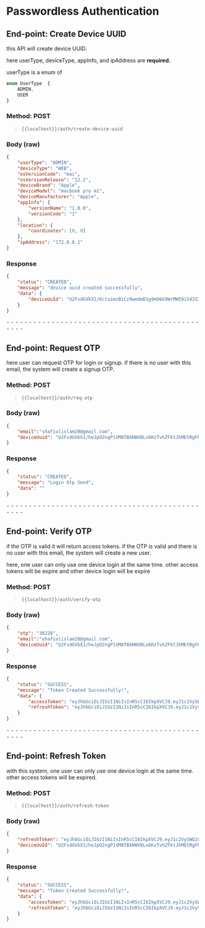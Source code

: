 # Passwordless Authentication 


## End-point: Create Device UUID
this API will create device UUID.

here userType, deviceType, appInfo, and ipAddress are **required.**

userType is a enum of

``` javascript
enum UserType  {
    ADMIN,
    USER
}

```
### Method: POST
>```
>{{localhost}}/auth/create-device-uuid
>```
### Body (**raw**)

```json
{
    "userType": "ADMIN",
    "deviceType": "WEB",
    "osVersionCode": "mac",
    "osVersionRelease": "12.2",
    "deviceBrand": "Apple",
    "deviceModel": "macbook pro m1",
    "deviceManufacturer": "Apple",
    "appInfo": {
        "versionName": "1.0.0",
        "versionCode": "1"
    },
    "location": {
        "coordinates": [0, 0]
    },
    "ipAddress": "172.0.0.1"
}
```
### Response
```json
{
    "status": "CREATED",
    "message": "device uuid created successfully",
    "data": {
        "deviceUuId": "U2FsdGVkX1/KctaimzBiCz9wmdmD1g9mO6k9WrMW59iS43Z2RHH8H10q2wU3fnLHJXwZ6TX8XK2n2g+pNLSwI/4reW1W2qaMtDhSpNwIOrHteIqS1hkO0bgillTNEroVeSgQ2jb7xZ/yUUPewX1LGd4NNINzoJCc+bJJAUsn0GMdaRZK5sVE9gOUnyBbMmfFHpWb7cEMvZ/NrYhi3e7hA7ZB25JsRLOYLCYYt3vze0E/Pza4A2viL9opB9d70wR0/DCeOv/5nW94M9ZNWvk850eWOndmDZBrBRyNed8bMRAj+8msqxHvtQJOFEV96QV0YfKKvjPShlkp+1ED1yuihVGtvmjhSSCIDlsHfJmCdlZBSakceKfZ4jAFPE0WIT1/d8y8aBmuJ88EsVlIiq0L8aci8uDGxQw+hG2dKpIv3xo="
    }
}

```


⁃ ⁃ ⁃ ⁃ ⁃ ⁃ ⁃ ⁃ ⁃ ⁃ ⁃ ⁃ ⁃ ⁃ ⁃ ⁃ ⁃ ⁃ ⁃ ⁃ ⁃ ⁃ ⁃ ⁃ ⁃ ⁃ ⁃ ⁃ ⁃ ⁃ ⁃ ⁃ ⁃ ⁃ ⁃ ⁃ ⁃ ⁃ ⁃ ⁃ ⁃ ⁃ ⁃ ⁃ ⁃ ⁃ ⁃

## End-point: Request OTP
here user can request OTP for login or signup. if there is no user with this email, the system will create a signup OTP.
### Method: POST
>```
>{{localhost}}/auth/req-otp
>```
### Body (**raw**)

```json
{
    "email":"shafiulislam20@gmail.com",
    "deviceUuid": "U2FsdGVkX1/heJpO2ngP1VM8TBXHWVBLx6KzTvhZFktJhMEtRgFKkWqCPDdXQm5KjW5KX92kypQC4c5kTD00EgwGNagvFFVNpoTMJ3Q+w3dAax13UjNQ3C+xjYUvji9MXIy22P4VttM+j4q5Ro0lTdEXrjSQjsraE+Xlahvq2kGcwoq4Jkr0wD769Vgz+04wpRurcjhK4kYw5WBqymalXGcYinYJf2fjvxbJhtIds89Z7G+S6Etkio6CVyXEowGOWb51Gp+0mvtUAEwUdCbF7p8/4rETEx+o3Bozr0siXQg2J8xF2Pur3v9DFKJoR6SbJ7shV39oWINwn5csNBtrb3I1nbJclVyLczeqg1Qpqkou+HTAhDQBhIHdP3uNraMR0NVLGfUIbYX7BHKbe6Bm6gycYrMqyrQxFpEKNo+oSn8="
}
```
### Response
```json
{
    "status": "CREATED",
    "message": "Login Otp Send",
    "data": ""
}

```


⁃ ⁃ ⁃ ⁃ ⁃ ⁃ ⁃ ⁃ ⁃ ⁃ ⁃ ⁃ ⁃ ⁃ ⁃ ⁃ ⁃ ⁃ ⁃ ⁃ ⁃ ⁃ ⁃ ⁃ ⁃ ⁃ ⁃ ⁃ ⁃ ⁃ ⁃ ⁃ ⁃ ⁃ ⁃ ⁃ ⁃ ⁃ ⁃ ⁃ ⁃ ⁃ ⁃ ⁃ ⁃ ⁃ ⁃

## End-point: Verify OTP
if the OTP is valid it will return access tokens. if the OTP is valid and there is no user with this email, the system will create a new user.

here, one user can only use one device login at the same time. other access tokens will be expire and other device login will be expire 
### Method: POST
>```
>{{localhost}}/auth/verify-otp
>```
### Body (**raw**)

```json
{
    "otp": "38228",
    "email":"shafiulislam20@gmail.com",
    "deviceUuid": "U2FsdGVkX1/heJpO2ngP1VM8TBXHWVBLx6KzTvhZFktJhMEtRgFKkWqCPDdXQm5KjW5KX92kypQC4c5kTD00EgwGNagvFFVNpoTMJ3Q+w3dAax13UjNQ3C+xjYUvji9MXIy22P4VttM+j4q5Ro0lTdEXrjSQjsraE+Xlahvq2kGcwoq4Jkr0wD769Vgz+04wpRurcjhK4kYw5WBqymalXGcYinYJf2fjvxbJhtIds89Z7G+S6Etkio6CVyXEowGOWb51Gp+0mvtUAEwUdCbF7p8/4rETEx+o3Bozr0siXQg2J8xF2Pur3v9DFKJoR6SbJ7shV39oWINwn5csNBtrb3I1nbJclVyLczeqg1Qpqkou+HTAhDQBhIHdP3uNraMR0NVLGfUIbYX7BHKbe6Bm6gycYrMqyrQxFpEKNo+oSn8="
}
```
### Response
```json
{
    "status": "SUCCESS",
    "message": "Token Created Successfully!",
    "data": {
        "accessToken": "eyJhbGciOiJIUzI1NiIsInR5cCI6IkpXVCJ9.eyJ1c2VySWQiOiI2Mzk4NjFjYzE5MDVhNjA2ZmU2Y2M4OWYiLCJlbWFpbCI6InNoYWZpdWxpc2xhbTIwQGdtYWlsLmNvbSIsImlhdCI6MTY3MDkzMjgzNSwiZXhwIjoxNjcwOTMyODk1fQ.VFOkmJ9-xAWveasNDf-JMhqbYF1fsJhJMEgybrGx_hk",
        "refreshToken": "eyJhbGciOiJIUzI1NiIsInR5cCI6IkpXVCJ9.eyJ1c2VySWQiOiI2Mzk4NjFjYzE5MDVhNjA2ZmU2Y2M4OWYiLCJlbWFpbCI6InNoYWZpdWxpc2xhbTIwQGdtYWlsLmNvbSIsImlhdCI6MTY3MDkzMjgzNSwiZXhwIjoxNjcwOTMzMTM1fQ.5t3BMrpU35NUHRWcSt-uCyBT8WijmBo1kVRyPYsU6HY"
    }
}

```


⁃ ⁃ ⁃ ⁃ ⁃ ⁃ ⁃ ⁃ ⁃ ⁃ ⁃ ⁃ ⁃ ⁃ ⁃ ⁃ ⁃ ⁃ ⁃ ⁃ ⁃ ⁃ ⁃ ⁃ ⁃ ⁃ ⁃ ⁃ ⁃ ⁃ ⁃ ⁃ ⁃ ⁃ ⁃ ⁃ ⁃ ⁃ ⁃ ⁃ ⁃ ⁃ ⁃ ⁃ ⁃ ⁃ ⁃

## End-point: Refresh Token
with this system, one user can only use one device login at the same time. other access tokens will be expired.
### Method: POST
>```
>{{localhost}}/auth/refresh-token
>```
### Body (**raw**)

```json
{
    "refreshToken": "eyJhbGciOiJIUzI1NiIsInR5cCI6IkpXVCJ9.eyJ1c2VySWQiOiI2Mzk4NjFjYzE5MDVhNjA2ZmU2Y2M4OWYiLCJlbWFpbCI6InNoYWZpdWxpc2xhbTIwQGdtYWlsLmNvbSIsImlhdCI6MTY3MDkzMjgzNSwiZXhwIjoxNjcwOTMzMTM1fQ.5t3BMrpU35NUHRWcSt-uCyBT8WijmBo1kVRyPYsU6HY",
    "deviceUuId": "U2FsdGVkX1/heJpO2ngP1VM8TBXHWVBLx6KzTvhZFktJhMEtRgFKkWqCPDdXQm5KjW5KX92kypQC4c5kTD00EgwGNagvFFVNpoTMJ3Q+w3dAax13UjNQ3C+xjYUvji9MXIy22P4VttM+j4q5Ro0lTdEXrjSQjsraE+Xlahvq2kGcwoq4Jkr0wD769Vgz+04wpRurcjhK4kYw5WBqymalXGcYinYJf2fjvxbJhtIds89Z7G+S6Etkio6CVyXEowGOWb51Gp+0mvtUAEwUdCbF7p8/4rETEx+o3Bozr0siXQg2J8xF2Pur3v9DFKJoR6SbJ7shV39oWINwn5csNBtrb3I1nbJclVyLczeqg1Qpqkou+HTAhDQBhIHdP3uNraMR0NVLGfUIbYX7BHKbe6Bm6gycYrMqyrQxFpEKNo+oSn8="
}
```

### Response
```json
{
    "status": "SUCCESS",
    "message": "Token Created Successfully!",
    "data": {
        "accessToken": "eyJhbGciOiJIUzI1NiIsInR5cCI6IkpXVCJ9.eyJ1c2VySWQiOiI2Mzk4NjFjYzE5MDVhNjA2ZmU2Y2M4OWYiLCJlbWFpbCI6InNoYWZpdWxpc2xhbTIwQGdtYWlsLmNvbSIsImlhdCI6MTY3MDkzMjg0OCwiZXhwIjoxNjcwOTMyOTA4fQ.RAqEy07mrz-ZPWe7tFIMnggDY4dyiugveh1HmN3pswo",
        "refreshToken": "eyJhbGciOiJIUzI1NiIsInR5cCI6IkpXVCJ9.eyJ1c2VySWQiOiI2Mzk4NjFjYzE5MDVhNjA2ZmU2Y2M4OWYiLCJlbWFpbCI6InNoYWZpdWxpc2xhbTIwQGdtYWlsLmNvbSIsImlhdCI6MTY3MDkzMjg0OCwiZXhwIjoxNjcwOTMzMTQ4fQ.2kRRqaJE94EZq_iEDsb5gBvR5cMg5y7fS2_IyCAPZwc"
    }
}

```
